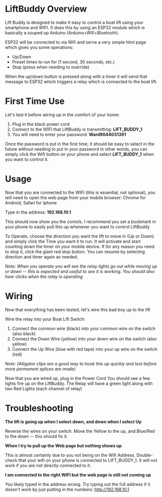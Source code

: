 # LiftBuddy Overview
Lift Buddy is designed to make it easy to control a boat lift using your smartphone and WIFI.
It does this by using an ESP32 module which is basically a souped up Arduino (Arduino+Wifi+Bluetooth).

ESP32 will be connected to via Wifi and serve a very simple html page which gives you some operations:
- Up/Down
- Preset times to run for (1 second, 30 seconds, etc.)
- Stop (press when needing to override)

When the up/down button is pressed along with a timer it will send that message to ESP32 which triggers
a relay which is connected to the boat lift.

# First Time Use
Let's test it before wiring up in the comfort of your home:
1. Plug in the black power cord
2. Connect to the WIFI that LiftBuddy is transmitting: **LIFT_BUDDY_1**
3. You will need to enter your password: **Ward9044031391**

Once the password is put in the first time, it should be easy to select in the future without needing to put in your password
In other words, you can simply click the Wifi button on your phone and select **LIFT_BUDDY_1** when you want to control it.

# Usage
Now that you are connected to the WIFI (this is essential, not optional), you will need to open the web page from your
mobile browser: Chrome for Android, Safari for Iphone

Type in the address: **192.168.10.1**

This should now show you the contols. I recommend you set a bookmark in your phone to easily pull this up whenever you want
to control LiftBuddy

To Operate, choose the direction you want the lift to move in (Up or Down) and simply click the Time you want it to run.
It will activate and start counting down the timer on your mobile device. If for any reason you need to stop it, click
the giant red stop button. You can resume by selecting direction and timer again as needed.

*Note: When you operate you will see the relay lights go out while moving up or down -- this is expected and useful to see it is working. You should also hear clicks when the relay is operating*

# Wiring
Now that everything has been tested, let's wire this bad boy up to the lift

Wire the relay into your Boat Lift Switch: 
1. Connect the common wire (black) into your common wire on the switch (also black)
2. Connect the Down Wire (yellow) into your down wire on the switch (also yellow)
3. Connect the Up Wire (blue with red tape) into your up wire on the switch (red)

*Note: (Alligator clips are a good way to hook this up quickly and test before more permanent splices are made)*

Now that you are wired up, plug in the Power Cord
You should see a few lights fire up on the LiftBuddy. The Relay will have a green light along with two Red Lights (each channel of relay)

# Troubleshooting
**The lift is going up when I select down, and down when I select Up**

Reverse the wires on your switch. Move the Yellow to the up, and Blue/Red to the down -- this should fix it.

**When I try to pull up the Web page but nothing shows up**

This is almost certainly due to you not being on the Wifi Address. Double-check that your wifi on your phone is connected to LIFT_BUDDY_1.
It will not work if you are not directly connected to it.

**I am connected to the right WIFI but the web page is still not coming up**

You likely typed in the address wrong. Try typing out the full address if it doesn't work by just putting in the numbers: http://192.168.10.1

